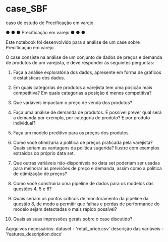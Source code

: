 # case_SBF
caso de estudo de Precificação em varejo

● ● ● Precificação em varejo ● ● ●

Este notebook foi desenvolvido para a análise de um case sobre Precificação em varejo

O case consiste na análise de um conjunto de dados de preços e demanda de produtos de um varejista, e deve responder às seguintes perguntas:

1. Faça a análise exploratória dos dados, apresente em forma de gráficos e estatísticas dos dados.

2. Em quais categorias de produtos a varejista tem uma posição mais competitiva? Em quais categorias a posição é menos competitiva?

3. Que variáveis impactam o preço de venda dos produtos?

4. Faça uma análise de demanda de produtos. É possível prever qual será a demanda por exemplo, por categoria de produto? E por produto individual?

5. Faça um modelo preditivo para os preços dos produtos.

6. Como você otimizaria a política de preços praticada pela varejista? Quais seriam as vantagens da política sugerida? Ilustre com exemplos extraídos do próprio data set.

7. Que outras variáveis não-disponíveis no data set poderiam ser usadas para melhorar as previsões de preço e demanda, assim como a política de otimização de preços?

8. Como você construiria uma pipeline de dados para os modelos das questões 4, 5 e 6?

9. Quais seriam os pontos críticos de monitoramento da pipeline da questão 8, de modo a permitir que falhas e perdas de performance do modelo sejam detectadas o mais rápido possível?

10. Quais as suas impressões gerais sobre o case discutido?

Aqrquivos necessários: dataset - 'retail_price.csv' descrição das variáveis - 'features_description.docx'

